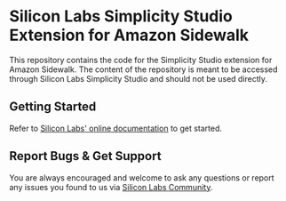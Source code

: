 # Silicon Labs Simplicity Studio Extension for Amazon Sidewalk

This repository contains the code for the Simplicity Studio extension for Amazon Sidewalk. The content of the repository is meant to be accessed through Silicon Labs Simplicity Studio and should not be used directly.

## Getting Started

Refer to [Silicon Labs' online documentation](https://docs.silabs.com/amazon-sidewalk/latest/) to get started.

## Report Bugs & Get Support

You are always encouraged and welcome to ask any questions or report any issues you found to us via [Silicon Labs Community](https://community.silabs.com).

